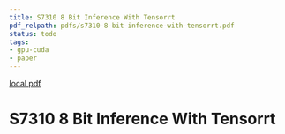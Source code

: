 ```yaml
---
title: S7310 8 Bit Inference With Tensorrt
pdf_relpath: pdfs/s7310-8-bit-inference-with-tensorrt.pdf
status: todo
tags:
- gpu-cuda
- paper
---
```


[local pdf](../../../pdfs/s7310-8-bit-inference-with-tensorrt.pdf)

# S7310 8 Bit Inference With Tensorrt

